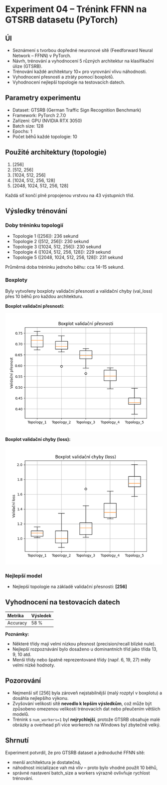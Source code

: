 # Experiment 04 – Trénink FFNN na GTSRB datasetu (PyTorch)

## Úl
- Seznámení s tvorbou dopředné neuronové sítě (Feedforward Neural Network – FFNN) v PyTorch.
- Návrh, trénování a vyhodnocení 5 různých architektur na klasifikační úlize (GTSRB).
- Trénování každé architektury 10× pro vyrovnání vlivu náhodnosti.
- Vyhodnocení přesnosti a ztráty pomocí boxplotů.
- Vyhodnocení nejlepší topologie na testovacích datech.

## Parametry experimentu
- Dataset: GTSRB (German Traffic Sign Recognition Benchmark)
- Framework: PyTorch 2.7.0
- Zařízení: GPU (NVIDIA RTX 3050)
- Batch size: 128
- Epochs: 1
- Počet běhů každé topologie: 10

## Použité architektury (topologie)
1. [256]
2. [512, 256]
3. [1024, 512, 256]
4. [1024, 512, 256, 128]
5. [2048, 1024, 512, 256, 128]

Každá síť končí plně propojenou vrstvou na 43 výstupních tříd.

## Výsledky trénování

### Doby tréninku topologií
- Topologie 1 ([256]): 236 sekund
- Topologie 2 ([512, 256]): 230 sekund
- Topologie 3 ([1024, 512, 256]): 230 sekund
- Topologie 4 ([1024, 512, 256, 128]): 229 sekund
- Topologie 5 ([2048, 1024, 512, 256, 128]): 231 sekund

Průměrná doba tréninku jednoho běhu: cca 14–15 sekund.

### Boxploty
Byly vytvořeny boxploty validační přesnosti a validační chyby (val_loss) přes 10 běhů pro každou architekturu.

**Boxplot validační přesnosti:**

![Boxplot Accuracy](../images/boxplot_accuracy.png)

**Boxplot validační chyby (loss):**

![Boxplot Loss](../images/boxplot_loss.png)

### Nejlepší model
- Nejlepší topologie na základě validační přesnosti: **[256]**

## Vyhodnocení na testovacích datech

| Metrika | Výsledek |
|:--------|:---------|
| Accuracy | 58 % |

**Poznámky:**
- Některé třídy mají velmi nízkou přesnost (precision/recall blízké nule).
- Nejlepší rozpoznávání bylo dosaženo u dominantních tříd jako třída 13, 9, 10 atd.
- Menší třídy nebo špatně reprezentované třídy (např. 6, 19, 27) měly velmi nízké hodnoty.

## Pozorování
- Nejmenší síť [256] byla zároveň nejstabilnější (malý rozptyl v boxplotu) a dosáhla nejlepšího výkonu.
- Zvyšování velikosti sítě **nevedlo k lepším výsledkům**, což může být způsobeno omezenou velikostí trénovacích dat nebo přeučením větších modelů.
- Trénink s `num_workers=1` byl **nejrychlejší**, protože GTSRB obsahuje malé obrázky a overhead při více workerech na Windows byl zbytečně velký.

## Shrnutí
Experiment potvrdil, že pro GTSRB dataset a jednoduché FFNN sítě:
- menší architektura je dostatečná,
- náhodnost inicializace vah má vliv – proto bylo vhodné použít 10 běhů,
- správné nastavení batch_size a workers výrazně ovlivňuje rychlost trénování.

